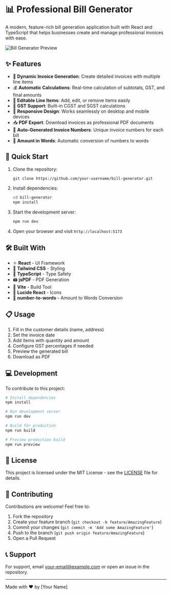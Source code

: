 # 📊 Professional Bill Generator

A modern, feature-rich bill generation application built with React and TypeScript that helps businesses create and manage professional invoices with ease.

![Bill Generator Preview](https://images.unsplash.com/photo-1554224155-8d04cb21cd6c?auto=format&fit=crop&q=80&w=1200&h=400)

## ✨ Features

- 🧾 **Dynamic Invoice Generation**: Create detailed invoices with multiple line items
- 💰 **Automatic Calculations**: Real-time calculation of subtotals, GST, and final amounts
- 📝 **Editable Line Items**: Add, edit, or remove items easily
- 🔢 **GST Support**: Built-in CGST and SGST calculations
- 📱 **Responsive Design**: Works seamlessly on desktop and mobile devices
- 📥 **PDF Export**: Download invoices as professional PDF documents
- 🔄 **Auto-Generated Invoice Numbers**: Unique invoice numbers for each bill
- 💬 **Amount in Words**: Automatic conversion of numbers to words

## 🚀 Quick Start

1. Clone the repository:
   ```bash
   git clone https://github.com/your-username/bill-generator.git
   ```

2. Install dependencies:
   ```bash
   cd bill-generator
   npm install
   ```

3. Start the development server:
   ```bash
   npm run dev
   ```

4. Open your browser and visit `http://localhost:5173`

## 🛠️ Built With

- ⚛️ **React** - UI Framework
- 🎨 **Tailwind CSS** - Styling
- 📝 **TypeScript** - Type Safety
- 🖨️ **jsPDF** - PDF Generation
- 🎯 **Vite** - Build Tool
- 📱 **Lucide React** - Icons
- 🔢 **number-to-words** - Amount to Words Conversion

## 📋 Usage

1. Fill in the customer details (name, address)
2. Set the invoice date
3. Add items with quantity and amount
4. Configure GST percentages if needed
5. Preview the generated bill
6. Download as PDF

## 💻 Development

To contribute to this project:

```bash
# Install dependencies
npm install

# Run development server
npm run dev

# Build for production
npm run build

# Preview production build
npm run preview
```

## 📄 License

This project is licensed under the MIT License - see the [LICENSE](LICENSE) file for details.

## 🤝 Contributing

Contributions are welcome! Feel free to:

1. Fork the repository
2. Create your feature branch (`git checkout -b feature/AmazingFeature`)
3. Commit your changes (`git commit -m 'Add some AmazingFeature'`)
4. Push to the branch (`git push origin feature/AmazingFeature`)
5. Open a Pull Request

## 📞 Support

For support, email your-email@example.com or open an issue in the repository.

---

Made with ❤️ by [Your Name]